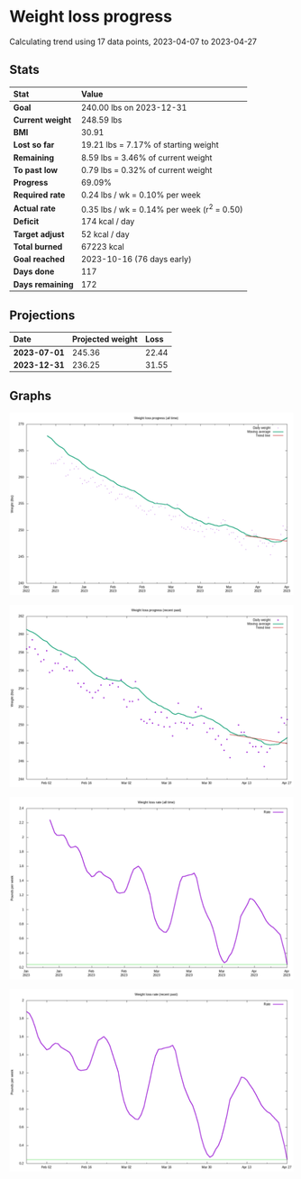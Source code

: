 # Weight loss progress

Calculating trend using 17 data points, 2023-04-07 to 2023-04-27

## Stats

Stat|Value
:-|:-
**Goal**|240.00 lbs on 2023-12-31
**Current weight**|248.59 lbs
**BMI**|30.91
**Lost so far**|19.21 lbs =  7.17% of starting weight
**Remaining**|8.59 lbs =  3.46% of current  weight
**To past low**|0.79 lbs =  0.32% of current  weight
**Progress**|69.09%
**Required rate**|0.24 lbs / wk = 0.10% per week
**Actual rate**|0.35 lbs / wk = 0.14% per week  (r<sup>2</sup> = 0.50)
**Deficit**|174 kcal / day
**Target adjust**|52 kcal / day
**Total burned**|67223 kcal
**Goal reached**|2023-10-16 (76 days early)
**Days done**|117
**Days remaining**|172

## Projections

Date|Projected weight|Loss
:-|:-|:-
**2023-07-01**|245.36|22.44
**2023-12-31**|236.25|31.55

## Graphs

![](weight-graph-alltime.png)

![](weight-graph-recent.png)

![](rate-graph-alltime.png)

![](rate-graph-recent.png)
